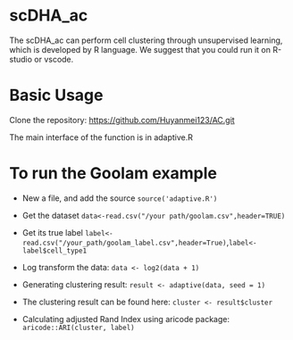 # scDHA_ac
The scDHA_ac can perform cell clustering through unsupervised learning, which is developed by R language. We suggest that you could run it on R-studio or vscode.


# Basic Usage
Clone the repository: https://github.com/Huyanmei123/AC.git

The main interface of the function is in adaptive.R

# To run the Goolam example
- New a file, and add the source  `source('adaptive.R')`

- Get the dataset `data<-read.csv("/your path/goolam.csv",header=TRUE)`

- Get its true label  `label<-read.csv("/your_path/goolam_label.csv",header=True)`,`label<-label$cell_type1`

- Log transform the data: `data <- log2(data + 1)`

- Generating clustering result: `result <- adaptive(data, seed = 1)`

- The clustering result can be found here: `cluster <- result$cluster`

- Calculating adjusted Rand Index using aricode package: `aricode::ARI(cluster, label)`

  

